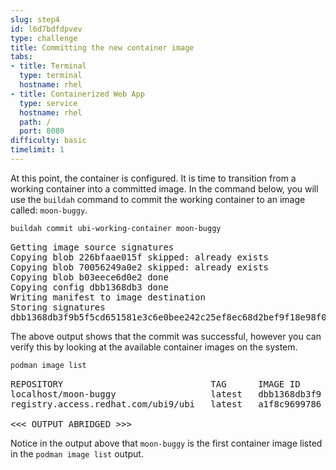 ```yaml
---
slug: step4
id: l6d7bdfdpvev
type: challenge
title: Committing the new container image
tabs:
- title: Terminal
  type: terminal
  hostname: rhel
- title: Containerized Web App
  type: service
  hostname: rhel
  path: /
  port: 8080
difficulty: basic
timelimit: 1
---
```

At this point, the container is configured.  It is time to transition from a
working container into a committed image.  In the command below, you will use
the `buildah` command to commit the working container to an image called:
`moon-buggy`.

```bash
buildah commit ubi-working-container moon-buggy
```

<pre class="file">
Getting image source signatures
Copying blob 226bfaae015f skipped: already exists
Copying blob 70056249a0e2 skipped: already exists
Copying blob b03eece6d0e2 done
Copying config dbb1368db3 done
Writing manifest to image destination
Storing signatures
dbb1368db3f9b5f5cd651581e3c6e0bee242c25ef8ec68d2bef9f18e98f05209
</pre>

The above output shows that the commit was successful, however you can verify
this by looking at the available container images on the system.

```bash
podman image list
```

<pre class="file">
REPOSITORY                            TAG      IMAGE ID       CREATED          SIZE
localhost/moon-buggy                  latest   dbb1368db3f9   15 seconds ago   335 MB
registry.access.redhat.com/ubi9/ubi   latest   a1f8c9699786   4 weeks ago      211 MB

<<< OUTPUT ABRIDGED >>>
</pre>

Notice in the output above that `moon-buggy` is the first container image
listed in the `podman image list` output.
